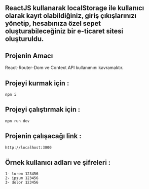 ## ReactJS kullanarak localStorage ile kullanıcı olarak kayıt olabildiğiniz, giriş çıkışlarınızı yönetip, hesabınıza özel sepet oluşturabileceğiniz bir e-ticaret sitesi oluşturuldu.

## Projenin Amacı
React-Router-Dom ve Context API kullanımını kavramaktır.

## Projeyi kurmak için : 
```
npm i
```

## Projeyi çalıştırmak için : 
```
npm run dev
```

## Projenin çalışacağı link : 
```
http://localhost:3000
```

## Örnek kullanıcı adları ve şifreleri : 
```
1- lorem 123456
2- ipsum 123456
3- dolor 123456
```